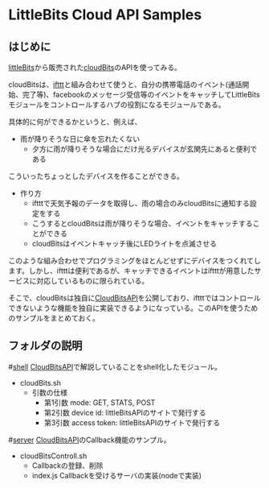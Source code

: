 LittleBits Cloud API Samples
====

はじめに
-----

[littleBits][]から販売された[cloudBits][]のAPIを使ってみる。

cloudBitsは、[ifttt][]と組み合わせて使うと、自分の携帯電話のイベント(通話開始、完了等)、facebookのメッセージ受信等のイベントをキャッチしてLittleBitsモジュールをコントロールするハブの役割になるモジュールである。

具体的に何ができるかというと、例えば、

- 雨が降りそうな日に傘を忘れたくない
    - 夕方に雨が降りそうな場合にだけ光るデバイスが玄関先にあると便利である

こういったちょっとしたデバイスを作ることができる。 

- 作り方
    - iftttで天気予報のデータを取得し、雨の場合のみcloudBitsに通知する設定をする
    - こうするとcloudBitsは雨が降りそうな場合、イベントをキャッチすることができる
    - cloudBitsはイベントキャッチ後にLEDライトを点滅させる

このような組み合わせでプログラミングをほとんどせずにデバイスをつくれてします。しかし、iftttは便利であるが、キャッチできるイベントはiftttが用意したサービスに対応しているものに限られている。

そこで、cloudBitsは独自に[CloudBitsAPI][]を公開しており、iftttではコントロールできないような機能を独自に実装できるようになっている。このAPIを使うためのサンプルをまとめておく。

フォルダの説明
---------
#[shell](https://github.com/childbamboo/LittleBitsCloudAPISamples/tree/master/shell)
[CloudBitsAPI][]で解説していることをshell化したモジュール。
- cloudBits.sh
    - 引数の仕様
        - 第1引数 mode: GET, STATS, POST
        - 第2引数 device id: littleBitsAPIのサイトで発行する
        - 第3引数 access token: littleBitsAPIのサイトで発行する

#[server](https://github.com/childbamboo/LittleBitsCloudAPISamples/tree/master/server)
[CloudBitsAPI][]のCallback機能のサンプル。
- cloudBitsControll.sh
    - Callbackの登録、削除
    - index.js Callbackを受けるサーバの実装(nodeで実装)

[littleBits]: http://littlebits.cc/ "LittleBits"
[cloudBits]:  http://littlebits.cc/kits/cloudbit-starter-kit "CloudBits"
[cloudBitsAPI]: http://developer.littlebitscloud.cc/  "CloudBitsAPI"
[ifttt]:  https://ifttt.com/  "IFTTT"
